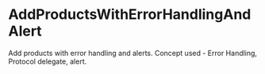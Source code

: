 # AddProductsWithErrorHandlingAndAlert
 Add products with error handling and alerts.
 Concept used - Error Handling, Protocol delegate, alert.
